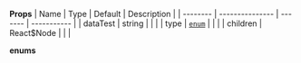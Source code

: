**Props**
| Name | Type | Default | Description |
| -------- | --------------- | ------- | ----------- |
| dataTest | string | | |
| type | [`enum`](#enum) | | |
| children | React\$Node | | |

**enums**
